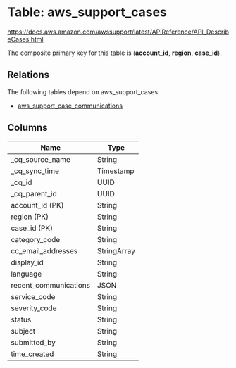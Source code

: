 # Table: aws_support_cases

https://docs.aws.amazon.com/awssupport/latest/APIReference/API_DescribeCases.html

The composite primary key for this table is (**account_id**, **region**, **case_id**).

## Relations

The following tables depend on aws_support_cases:
  - [aws_support_case_communications](aws_support_case_communications)

## Columns

| Name          | Type          |
| ------------- | ------------- |
|_cq_source_name|String|
|_cq_sync_time|Timestamp|
|_cq_id|UUID|
|_cq_parent_id|UUID|
|account_id (PK)|String|
|region (PK)|String|
|case_id (PK)|String|
|category_code|String|
|cc_email_addresses|StringArray|
|display_id|String|
|language|String|
|recent_communications|JSON|
|service_code|String|
|severity_code|String|
|status|String|
|subject|String|
|submitted_by|String|
|time_created|String|